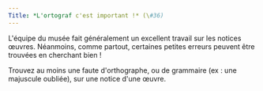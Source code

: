 ```yaml
---
Title: *L'ortograf c'est important !* (\#36)
---
```


L'équipe du musée fait généralement un excellent travail sur les notices œuvres.
Néanmoins, comme partout, certaines petites erreurs peuvent être trouvées en cherchant bien !

Trouvez au moins une faute d'orthographe, ou de grammaire (ex : une majuscule oubliée), sur une notice d'une œuvre.
